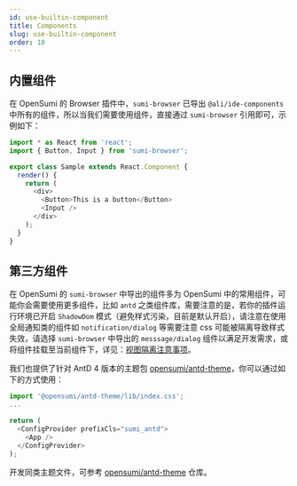 ```yaml
---
id: use-builtin-component
title: Components
slug: use-builtin-component
order: 10
---
```


## 内置组件

在 OpenSumi 的 Browser 插件中，`sumi-browser` 已导出 `@ali/ide-components` 中所有的组件，所以当我们需要使用组件，直接通过 `sumi-browser` 引用即可，示例如下：

```ts
import * as React from 'react';
import { Button, Input } from 'sumi-browser';

export class Sample extends React.Component {
  render() {
    return (
      <div>
        <Button>This is a button</Button>
        <Input />
      </div>
    );
  }
}
```

## 第三方组件

在 OpenSumi 的 `sumi-browser` 中导出的组件多为 OpenSumi 中的常用组件，可能你会需要使用更多组件，比如 `antd` 之类组件库，需要注意的是，若你的插件运行环境已开启 `ShadowDom` 模式（避免样式污染，目前是默认开启），请注意在使用全局通知类的组件如 `notification/dialog` 等需要注意 css 可能被隔离导致样式失效，请选择 `sumi-browser` 中导出的 `messsage/dialog` 组件以满足开发需求，或将组件挂载至当前组件下，详见：[视图隔离注意事项](../opensumi-api/view-isolate)。

我们也提供了针对 AntD 4 版本的主题包 [opensumi/antd-theme](https://github.com/opensumi/antd-theme)，你可以通过如下的方式使用：

```ts
import '@opensumi/antd-theme/lib/index.css';
...

return (
  <ConfigProvider prefixCls="sumi_antd">
    <App />
  </ConfigProvider>
);

```

开发同类主题文件，可参考 [opensumi/antd-theme](https://github.com/opensumi/antd-theme#developement) 仓库。

